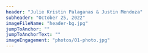 ```yaml
---
header: "Julie Kristin Palaganas & Justin Mendoza"
subheader: "October 25, 2022"
imageFileName: "header-bg.jpg"
jumpToAnchor: ""
jumpToAnchorText: ""
imageEngagement: "photos/01-photo.jpg"
---
```

